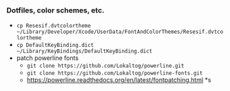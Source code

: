 ### Dotfiles, color schemes, etc.
* `cp Resesif.dvtcolortheme ~/Library/Developer/Xcode/UserData/FontAndColorThemes/Resesif.dvtcolortheme`
* `cp DefaultKeyBinding.dict ~/Library/KeyBindings/DefaultKeyBinding.dict`
* patch powerline fonts
  * `git clone https://github.com/Lokaltog/powerline.git`
  * `git clone https://github.com/Lokaltog/powerline-fonts.git`
  * https://powerline.readthedocs.org/en/latest/fontpatching.html
*s